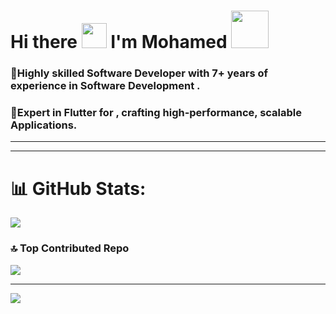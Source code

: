 # Hi there <img src="https://user-images.githubusercontent.com/82110564/189553856-2e7f8f30-80b4-484f-bfaa-9e5eb10f24e5.gif" width="40"/>    I'm Mohamed <img src="https://media.giphy.com/media/ZVik7pBtu9dNS/giphy.gif" width="60"/>


###  🔹Highly skilled Software Developer with 7+ years of experience in Software Development .


###  🔹Expert in Flutter for , crafting high-performance, scalable Applications.


---
---

# 📊 GitHub Stats:
![](https://github-readme-streak-stats.herokuapp.com/?user=mohamedd8&theme=dark&hide_border=false)<br/>


### 🔝 Top Contributed Repo
![](https://github-contributor-stats.vercel.app/api?username=mohamedd8&limit=5&theme=dark&combine_all_yearly_contributions=true)

---
[![](https://visitcount.itsvg.in/api?id=mohamedd8&icon=0&color=0)](https://visitcount.itsvg.in)


